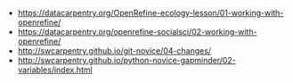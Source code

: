 - https://datacarpentry.org/OpenRefine-ecology-lesson/01-working-with-openrefine/
- https://datacarpentry.org/openrefine-socialsci/02-working-with-openrefine/
- http://swcarpentry.github.io/git-novice/04-changes/
- http://swcarpentry.github.io/python-novice-gapminder/02-variables/index.html
